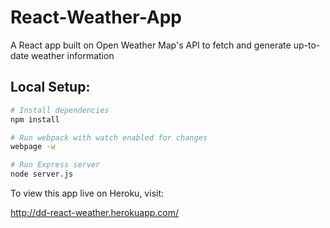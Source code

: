 # React-Weather-App
A React app built on Open Weather Map's API to fetch and generate up-to-date weather information

## Local Setup:

``` bash
# Install dependencies
npm install

# Run webpack with watch enabled for changes
webpage -w

# Run Express server
node server.js
```

To view this app live on Heroku, visit:

http://dd-react-weather.herokuapp.com/
